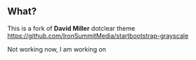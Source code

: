 ## What?
This is a fork of **David Miller** dotclear theme https://github.com/IronSummitMedia/startbootstrap-grayscale



Not working now, I am working on
